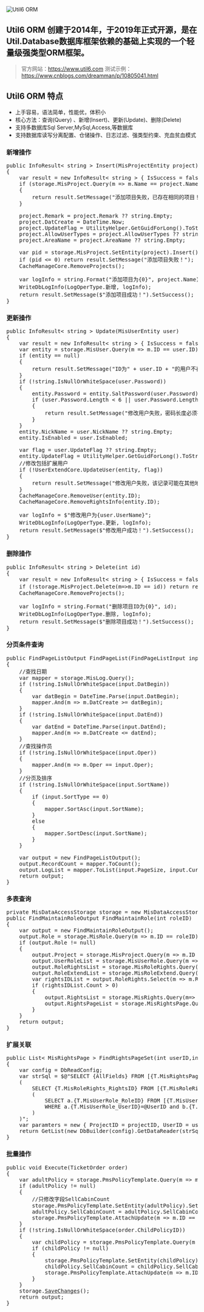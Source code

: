 
![Util6 ORM](http://www.util6.com/content/website/images/logo.png "Util6 ORM")
## Util6 ORM 创建于2014年，于2019年正式开源，是在Util.Database数据库框架依赖的基础上实现的一个轻量级强类型ORM框架。
> 官方网站：https://www.util6.com
> 测试示例：<a href="https://www.cnblogs.com/dreamman/p/10805041.html" target="_blank">https://www.cnblogs.com/dreamman/p/10805041.html</a>

## Util6 ORM 特点

* 上手容易，语法简单，性能优，体积小
* 核心方法：查询(Query) 、新增(Insert)、更新(Update)、删除(Delete)
* 支持多数据库Sql Server,MySql,Access,等数据库
* 支持数据库读写分离配置、仓储操作、日志过滤、强类型约束、充血贫血模式


 
### 新增操作 
<pre class="prettyprint lang-cs">
public InfoResult< string > Insert(MisProjectEntity project)
{
    var result = new InfoResult< string > { IsSuccess = false };
    if (storage.MisProject.Query(m => m.Name == project.Name || m.ID == project.ID).ToCount() > 0)
    {
        return result.SetMessage("添加项目失败，已存在相同的项目！");
    }

    project.Remark = project.Remark ?? string.Empty;
    project.DatCreate = DateTime.Now;
    project.UpdateFlag = UtilityHelper.GetGuidForLong().ToString();
    project.AllowUserTypes = project.AllowUserTypes ?? string.Empty;
    project.AreaName = project.AreaName ?? string.Empty;

    var pid = storage.MisProject.SetEntity(project).Insert();
    if (pid <= 0) return result.SetMessage("添加项目失败！");
    CacheManageCore.RemoveProjects();

    var logInfo = string.Format("添加项目为{0}", project.Name);
    WriteDbLogInfo(LogOperType.新增, logInfo);
    return result.SetMessage($"添加项目成功！").SetSuccess();
}
</pre>



### 更新操作 
<pre class="prettyprint lang-cs">
public InfoResult< string > Update(MisUserEntity user)
{
    var result = new InfoResult< string > { IsSuccess = false };
    var entity = storage.MisUser.Query(m => m.ID == user.ID).ToEntity();
    if (entity == null)
    {
        return result.SetMessage("ID为" + user.ID + "的用户不存在！");
    }
    if (!string.IsNullOrWhiteSpace(user.Password))
    {
        entity.Password = entity.SaltPassword(user.Password);
        if (user.Password.Length < 6 || user.Password.Length > 20)
        {
            return result.SetMessage("修改用户失败，密码长度必须在6-20范围内！");
        }
    }
    entity.NickName = user.NickName ?? string.Empty;
    entity.IsEnabled = user.IsEnabled;

    var flag = user.UpdateFlag ?? string.Empty;
    entity.UpdateFlag = UtilityHelper.GetGuidForLong().ToString();
    //修改包括扩展用户
    if (!UserExtendCore.UpdateUser(entity, flag))
    {
        return result.SetMessage("修改用户失败，该记录可能在其他地方修改过！");
    }
    CacheManageCore.RemoveUser(entity.ID);
    CacheManageCore.RemoveRightsInfo(entity.ID);

    var logInfo = $"修改用户为{user.UserName}";
    WriteDbLogInfo(LogOperType.更新, logInfo);
    return result.SetMessage($"修改用户成功！").SetSuccess();
}
</pre>

 
### 删除操作 
<pre class="prettyprint lang-cs">
public InfoResult< string > Delete(int id)
{
    var result = new InfoResult< string > { IsSuccess = false };
    if (!storage.MisProject.Delete(m=>m.ID == id)) return result.SetMessage("删除项目失败！");
    CacheManageCore.RemoveProjects();

    var logInfo = string.Format("删除项目ID为{0}", id);
    WriteDbLogInfo(LogOperType.删除, logInfo);
    return result.SetMessage($"删除项目成功！").SetSuccess();            
}
</pre>

 
### 分页条件查询 
<pre class="prettyprint lang-cs">public FindPageListOutput FindPageList(FindPageListInput input)
{
    //查找日期
    var mapper = storage.MisLog.Query();
    if (!string.IsNullOrWhiteSpace(input.DatBegin))
    {
        var datBegin = DateTime.Parse(input.DatBegin);
        mapper.And(m => m.DatCreate >= datBegin);
    }
    if (!string.IsNullOrWhiteSpace(input.DatEnd))
    {
        var datEnd = DateTime.Parse(input.DatEnd);
        mapper.And(m => m.DatCreate <= datEnd);
    }
    //查找操作员
    if (!string.IsNullOrWhiteSpace(input.Oper))
    {
        mapper.And(m => m.Oper == input.Oper);
    }
    //分页及排序
    if (!string.IsNullOrWhiteSpace(input.SortName))
    {
        if (input.SortType == 0)
        {
            mapper.SortAsc(input.SortName);
        }
        else
        {
            mapper.SortDesc(input.SortName);
        }
    }

    var output = new FindPageListOutput();
    output.RecordCount = mapper.ToCount();
    output.LogList = mapper.ToList(input.PageSize, input.CurrPage, output.RecordCount);
    return output;
}</pre>

 
### 多表查询 
<pre class="prettyprint lang-cs">private MisDataAccessStorage storage = new MisDataAccessStorage();
public FindMaintainRoleOutput FindMaintainRole(int roleID)
{
    var output = new FindMaintainRoleOutput();
    output.Role = storage.MisRole.Query(m => m.ID == roleID).ToEntity();
    if (output.Role != null)
    {
        output.Project = storage.MisProject.Query(m => m.ID == output.Role.ProjectID).ToEntity();
        output.UserRoleList = storage.MisUserRole.Query(m => m.RoleID == output.Role.ID).ToList();
        output.RoleRightsList = storage.MisRoleRights.Query(m => m.RoleID == output.Role.ID).ToList();
        output.RoleExtendList = storage.MisRoleExtend.Query(m => m.RoleID == output.Role.ID).ToList();
        var rightsIDList = output.RoleRights.Select(m => m.RightsID).ToList();
        if (rightsIDList.Count > 0)
        {
            output.RightsList = storage.MisRights.Query(m=> rightsIDList.Contains(m.ID)).ToList();
            output.RightsPageList = storage.MisRightsPage.Query(m => rightsIDList.Contains(m.RightsID)).ToList();
        }
    }
    return output;
}</pre>

 
### 扩展关联 
<pre class="prettyprint lang-cs">public List< MisRightsPage > FindRightsPageSet(int userID,int projectID)
{
    var config = DbReadConfig;
    var strSql = $@"SELECT {AllFields} FROM [{T.MisRightsPage}] WHERE {T.MisRightsPage_ProjectID}=@ProjectID and {T.MisRightsPage_RightsID} IN 
    (
        SELECT {T.MisRoleRights_RightsID} FROM [{T.MisRoleRights}] WHERE {T.MisRoleRights_RoleID} IN 
        (
            SELECT a.{T.MisUserRole_RoleID} FROM [{T.MisUserRole}] as a inner join [{T.MisRole}] as b on a.{T.MisUserRole_RoleID}=b.{T.MisRole_ID} 
            WHERE a.{T.MisUserRole_UserID}=@UserID and b.{T.MisRole_IsEnabled} = 1
        )
    )";
    var paramters = new { ProjectID = projectID, UserID = userID };
    return GetList(new DbBuilder(config).GetDataReader(strSql, paramters));
}</pre>

 
### 批量操作
<pre class="prettyprint lang-cs">public void Execute(TicketOrder order)
{
    var adultPolicy = storage.PmsPolicyTemplate.Query(m =&gt; m.ID == order.AdultPolicyID).ToEntity();
    if (adultPolicy != null)
    {
        //只修改字段SellCabinCount
        storage.PmsPolicyTemplate.SetEntity(adultPolicy).SetPartHandled();
        adultPolicy.SellCabinCount = adultPolicy.SellCabinCount - travelerInfo.AdultCount;
        storage.PmsPolicyTemplate.AttachUpdate(m =&gt; m.ID == order.AdultPolicyID);
    }
    if (!string.IsNullOrWhiteSpace(order.ChildPolicyID))
    {
        var childPolicy = storage.PmsPolicyTemplate.Query(m =&gt; m.ID == order.ChildPolicyID).ToEntity();
        if (childPolicy != null)
        {
            storage.PmsPolicyTemplate.SetEntity(childPolicy).SetPartHandled();
            childPolicy.SellCabinCount = childPolicy.SellCabinCount - (travelerInfo.ChildCount + travelerInfo.InfantCount);
            storage.PmsPolicyTemplate.AttachUpdate(m =&gt; m.ID == order.ChildPolicyID);
        }
    }
    storage.<abbr title="批量保存">SaveChanges</abbr>();
    return output;
}
</pre>
